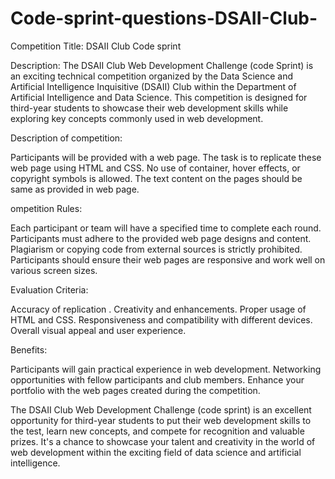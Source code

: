 # Code-sprint-questions-DSAII-Club-

Competition Title: DSAII Club Code sprint

Description:
The DSAII Club Web Development Challenge (code Sprint) is an exciting technical competition organized by the Data Science and Artificial Intelligence Inquisitive (DSAII) Club within the Department of Artificial Intelligence and Data Science. This competition is designed for third-year students to showcase their web development skills while exploring key concepts commonly used in web development.

Description of competition:

Participants will be provided with a web page.
The task is to replicate these web page using HTML and CSS.
No use of container, hover effects, or copyright symbols is allowed.
The text content on the pages should be same as provided in web page.

ompetition Rules:

Each participant or team will have a specified time to complete each round.
Participants must adhere to the provided web page designs and content.
Plagiarism or copying code from external sources is strictly prohibited.
Participants should ensure their web pages are responsive and work well on various screen sizes.

Evaluation Criteria:

Accuracy of replication .
Creativity and enhancements.
Proper usage of HTML and CSS.
Responsiveness and compatibility with different devices.
Overall visual appeal and user experience.

Benefits:

Participants will gain practical experience in web development.
Networking opportunities with fellow participants and club members.
Enhance your portfolio with the web pages created during the competition.

The DSAII Club Web Development Challenge (code sprint) is an excellent opportunity for third-year students to put their web development skills to the test, learn new concepts, and compete for recognition and valuable prizes. It's a chance to showcase your talent and creativity in the world of web development within the exciting field of data science and artificial intelligence.
